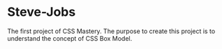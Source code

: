 # Steve-Jobs
The first project of CSS Mastery. The purpose to create this project is to understand the concept of CSS Box Model. 
